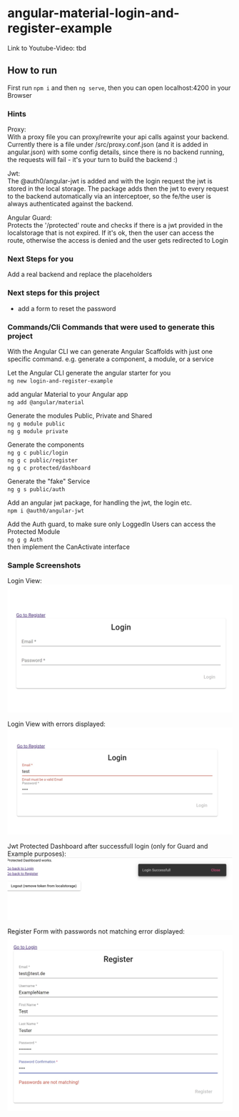 # angular-material-login-and-register-example

Link to Youtube-Video: tbd  

## How to run
First run `npm i` and then `ng serve`, then you can open localhost:4200 in your Browser

### Hints
Proxy:  
With a proxy file you can proxy/rewrite your api calls against your backend.
Currently there is a file under /src/proxy.conf.json (and it is added in angular.json)
with some config details, since there is no backend running, the requests will fail - it's your turn to build the backend :)

Jwt:  
The @auth0/angular-jwt is added and with the login request the jwt is stored in the local storage.
The package adds then the jwt to every request to the backend automatically via an interceptoer, so the fe/the user is 
always authenticated against the backend.

Angular Guard:  
Protects the '/protected' route and checks if there is a jwt provided in the localstorage that is not expired.
If it's ok, then the user can access the route, otherwise the access is denied and the user gets redirected to Login

### Next Steps for you
Add a real backend and replace the placeholders

### Next steps for this project
- add a form to reset the password

### Commands/Cli Commands that were used to generate this project 
With the Angular CLI we can generate Angular Scaffolds with just one specific command. 
e.g. generate a component, a module, or a service

Let the Angular CLI generate the angular starter for you  
`ng new login-and-register-example`  

add angular Material to your Angular app  
`ng add @angular/material`
  
Generate the modules Public, Private and Shared  
`ng g module public`  
`ng g module private`  

Generate the components  
`ng g c public/login`  
`ng g c public/register`  
`ng g c protected/dashboard`  

Generate the "fake" Service  
`ng g s public/auth`
  
Add an angular jwt package, for handling the jwt, the login etc.  
`npm i @auth0/angular-jwt`  
  
Add the Auth guard, to make sure only LoggedIn Users can access the Protected Module  
`ng g g Auth`  
then implement the CanActivate interface

### Sample Screenshots
Login View:
![Login View](/screenshots/login-basic.jpg?raw=true "Login View")

Login View with errors displayed:
![Login View with errors](/screenshots/login-errors.jpg?raw=true "Login View with an errors displayed")

Jwt Protected Dashboard after successfull login (only for Guard and Example purposes):
![Dashboard for example purposes](/screenshots/jwt-protected-basic-dashboard.jpg?raw=true "Dashboard for example purposes")

Register Form with passwords not matching error displayed:
![Register Form with Passwords not matching error displayed](/screenshots/register-forms-with-passwords-not-matching-hint.jpg?raw=true "Register Form with Passwords not matching error displayed")